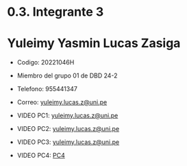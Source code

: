 # 0.3. Integrante 3
# Yuleimy Yasmin Lucas Zasiga
- Codigo: 20221046H
- Miembro del grupo 01 de DBD 24-2
- Telefono: 955441347
- Correo: yuleimy.lucas.z@uni.pe

- VIDEO PC1: [yuleimy.lucas.z@uni.pe](https://youtu.be/xkX242lzTcE)
- VIDEO PC2: [yuleimy.lucas.z@uni.pe](https://youtu.be/f7SggY2lObs)
- VIDEO PC3: [yuleimy.lucas.z@uni.pe](https://youtu.be/cB2jxMYe7vI)
- VIDEO PC4: [PC4](https://youtu.be/GJOvI3Mopow)
